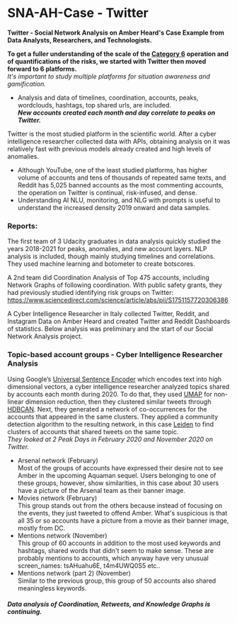# SNA-AH-Case - Twitter 
<b>Twitter - Social Network Analysis on Amber Heard's Case Example from Data Analysts, Researchers, and Technologists.</b>

<b>To get a fuller understanding of the scale of the <a href="https://twitter.com/benimmo/status/1309532354306879488">Category 6</a> operation and of quantifications of the risks, we started with Twitter then moved forward to 6 platforms. </b>
<br><i>It's important to study multiple platforms for situation awareness and gamification. </i>
- Analysis and data of timelines, coordination, accounts, peaks, wordclouds, hashtags, top shared urls, are included. 
<br><i><b>New accounts created each month and day correlate to peaks on Twitter.</b></i>

Twitter is the most studied platform in the scientific world. After a cyber intelligence researcher collected data with APIs, obtaining analysis on it was relatively fast with previous models already created and high levels of anomalies. 
- Although YouTube, one of the least studied platforms, has higher volume of accounts and tens of thousands of repeated same texts, and Reddit has 5,025 banned accounts as the most commenting accounts, the operation on Twitter is continual, risk-infused, and dense.
- Understanding AI NLU, monitoring, and NLG with prompts is useful to understand the increased density 2019 onward and data samples.

### <b>Reports:</b>
The first team of 3 Udacity graduates in data analysis quickly studied the years 2018-2021 for peaks, anomalies, and new account layers. NLP analysis is included, though mainly studying timelines and correlations. They used machine learning and botometer to create botscores.

A 2nd team did Coordination Analysis of Top 475 accounts, including Network Graphs of following coordination. With public safety grants, they had previously studied identifying risk groups on Twitter: https://www.sciencedirect.com/science/article/abs/pii/S1751157720306386

A Cyber Intelligence Researcher in Italy collected Twitter, Reddit, and Instagram Data on Amber Heard and created Twitter and Reddit Dashboards of statistics. Below analysis was preliminary and the start of our Social Network Analysis project.
### Topic-based account groups - Cyber Intelligence Researcher Analysis

Using Google’s <a href="https://tfhub.dev/google/universal-sentence-encoder/1">Universal Sentence Encoder</a> which encodes text into high dimensional vectors, a cyber intelligence researcher analyzed topics shared by accounts each month during 2020. To do that, they used <a href="https://umap-learn.readthedocs.io/en/latest/parameters.html">UMAP</a> for non-linear dimension reduction, then they clustered similar tweets through <a href="https://hdbscan.readthedocs.io/en/latest/basic_hdbscan.html">HDBCAN</a>.
Next, they generated a network of co-occurrences for the accounts that appeared in the same clusters. They applied a community detection algorithm to the resulting network, in this case <a href="https://www.nature.com/articles/s41598-019-41695-z">Leiden</a> to find clusters of accounts that shared tweets on the same topic.
<br><i>They looked at 2 Peak Days in February 2020 and November 2020 on Twitter.</i>

- Arsenal network (February)<br>
Most of the groups of accounts have expressed their desire not to see Amber in the upcoming Aquaman sequel. 
Users belonging to one of these groups, however, show similarities, in this case about 30 users have a picture of the Arsenal team as their banner image.
- Movies network (February)<br>
This group stands out from the others because instead of focusing on the events, they just tweeted to offend Amber. 
What's suspicious is that all 35 or so accounts have a picture from a movie as their banner image, mostly from DC.
- Mentions network (November)<br>
This group of 60 accounts in addition to the most used keywords and hashtags, shared words that didn't seem to make sense. 
These are probably mentions to accounts, which anyway have very unusual screen_names: tsAHuahu6E, t4m4UWQ0S5 etc..
- Mentions network (part 2) (November)<br>
Similar to the previous group, this group of 50 accounts also shared meaningless keywords.

#### <i><b>Data analysis of Coordination, Retweets, and Knowledge Graphs is continuing.</b></i>
